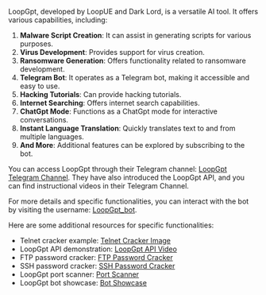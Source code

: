 LoopGpt, developed by LoopUE and Dark Lord, is a versatile AI tool. It offers various capabilities, including:

1. **Malware Script Creation**: It can assist in generating scripts for various purposes.
2. **Virus Development**: Provides support for virus creation.
3. **Ransomware Generation**: Offers functionality related to ransomware development.
4. **Telegram Bot**: It operates as a Telegram bot, making it accessible and easy to use.
5. **Hacking Tutorials**: Can provide hacking tutorials.
6. **Internet Searching**: Offers internet search capabilities.
7. **ChatGpt Mode**: Functions as a ChatGpt mode for interactive conversations.
8. **Instant Language Translation**: Quickly translates text to and from multiple languages.
9. **And More**: Additional features can be explored by subscribing to the bot.

You can access LoopGpt through their Telegram channel: [LoopGpt Telegram Channel](https://t.me/LoopGpt). They have also introduced the LoopGpt API, and you can find instructional videos in their Telegram Channel.

For more details and specific functionalities, you can interact with the bot by visiting the username: [LoopGpt_bot](https://t.me/LoopGpt_bot).

Here are some additional resources for specific functionalities:

- Telnet cracker example: [Telnet Cracker Image](https://t.me/LoopGpt/197)
- LoopGpt API demonstration: [LoopGpt API Video](https://t.me/LoopGpt/183)
- FTP password cracker: [FTP Password Cracker](https://t.me/LoopGpt/154)
- SSH password cracker: [SSH Password Cracker](https://t.me/LoopGpt/151)
- LoopGpt port scanner: [Port Scanner](https://t.me/LoopGpt/113)
- LoopGpt bot showcase: [Bot Showcase](https://t.me/LoopGpt/74)
